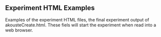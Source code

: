 ## Experiment HTML Examples

Examples of the experiment HTML files, the final experiment output of akousteCreate.html. These fiels will start the experiment when read into a web browser.




